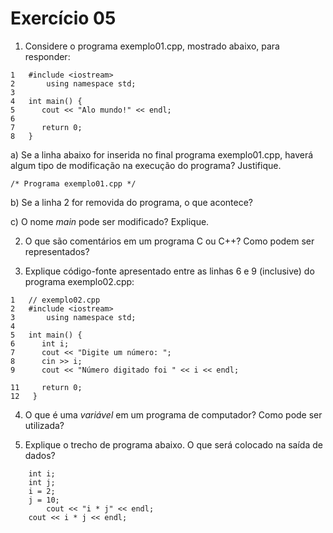 # Exercício 05

1. Considere o programa exemplo01.cpp, mostrado abaixo, para responder:

```
1	#include <iostream>
2       using namespace std;
3       
4 	int main() {
5  	   cout << "Alo mundo!" << endl;
6
7  	   return 0;
8 	}
```

a) Se a linha abaixo for inserida no final programa exemplo01.cpp, haverá algum tipo de modificação na execução do programa? Justifique.

`
/* Programa exemplo01.cpp */
`

b) Se a linha 2 for removida do programa, o que acontece?

c) O nome _main_ pode ser modificado? Explique.


2. O que são comentários em um programa C ou C++? Como podem ser representados?

3. Explique código-fonte apresentado entre as linhas 6 e 9 (inclusive) do programa exemplo02.cpp:

```
1   // exemplo02.cpp
2	#include <iostream>
3       using namespace std;
4       
5   int main() {
6	   int i;
7	   cout << "Digite um número: ";
8 	   cin >> i;
9      cout << "Número digitado foi " << i << endl;

11     return 0;
12   }
```

4. O que é uma _variável_ em um programa de computador? Como pode ser utilizada?


5. Explique o trecho de programa abaixo. O que será colocado na saída de dados?

```
	int i; 
	int j;
	i = 2;
	j = 10;
        cout << "i * j" << endl;
	cout << i * j << endl; 

```

